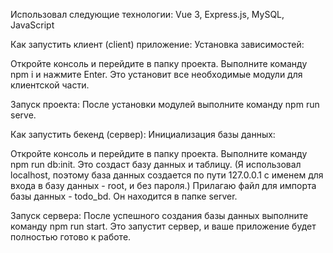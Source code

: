 Использовал следующие технологии: Vue 3, Express.js, MySQL, JavaScript

Как запустить клиент (client) приложение:
Установка зависимостей:

Откройте консоль и перейдите в папку проекта.
Выполните команду npm i и нажмите Enter. Это установит все необходимые модули для клиентской части.

Запуск проекта:
После установки модулей выполните команду npm run serve.

Как запустить бекенд (сервер):
Инициализация базы данных:

Откройте консоль и перейдите в папку проекта.
Выполните команду npm run db:init. Это создаст базу данных и таблицу. (Я использовал localhost, поэтому база данных создается по пути 127.0.0.1 с именем для входа в базу данных - root, и без пароля.)
Прилагаю файл для импорта базы данных - todo_bd. Он находится в папке server.

Запуск сервера:
После успешного создания базы данных выполните команду npm run start. Это запустит сервер, и ваше приложение будет полностью готово к работе.